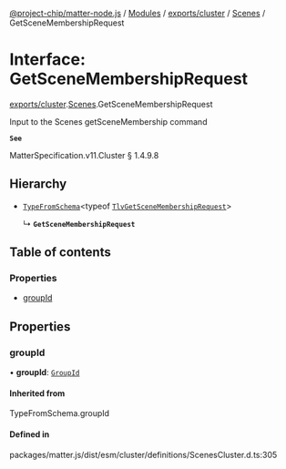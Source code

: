 [@project-chip/matter-node.js](../README.md) / [Modules](../modules.md) / [exports/cluster](../modules/exports_cluster.md) / [Scenes](../modules/exports_cluster.Scenes.md) / GetSceneMembershipRequest

# Interface: GetSceneMembershipRequest

[exports/cluster](../modules/exports_cluster.md).[Scenes](../modules/exports_cluster.Scenes.md).GetSceneMembershipRequest

Input to the Scenes getSceneMembership command

**`See`**

MatterSpecification.v11.Cluster § 1.4.9.8

## Hierarchy

- [`TypeFromSchema`](../modules/exports_tlv.md#typefromschema)\<typeof [`TlvGetSceneMembershipRequest`](../modules/exports_cluster.Scenes.md#tlvgetscenemembershiprequest)\>

  ↳ **`GetSceneMembershipRequest`**

## Table of contents

### Properties

- [groupId](exports_cluster.Scenes.GetSceneMembershipRequest.md#groupid)

## Properties

### groupId

• **groupId**: [`GroupId`](../modules/exports_datatype.md#groupid)

#### Inherited from

TypeFromSchema.groupId

#### Defined in

packages/matter.js/dist/esm/cluster/definitions/ScenesCluster.d.ts:305
